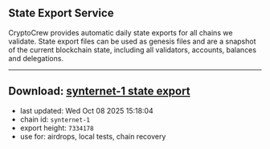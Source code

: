 ## State Export Service
CryptoCrew provides automatic daily state exports for all chains we validate. State export files can be used as genesis files and are a snapshot of the current blockchain state, including all validators, accounts, balances and delegations.

---
**Download: [synternet-1 state export](https://dl-eu2.ccvalidators.com/SERVICE/synternet/synternet-1_export_7334178.json)**
---

- last updated: Wed Oct 08 2025 15:18:04
- chain id: `synternet-1`
- export height: `7334178`
- use for: airdrops, local tests, chain recovery
